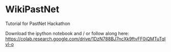 # WikiPastNet
Tutorial for PastNet Hackathon

Download the ipython notebook and / or follow along here: https://colab.research.google.com/drive/1DzN788BJ7ncXk9ftvFF0jQMTuTqIvl-o

